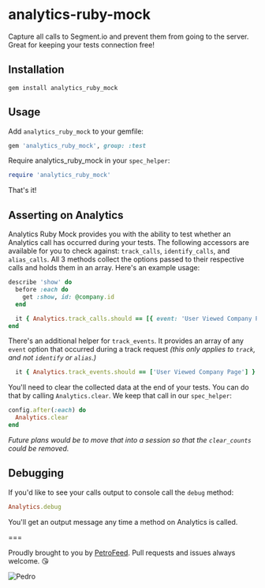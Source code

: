analytics-ruby-mock
===================

Capture all calls to Segment.io and prevent them from going to the server. Great for keeping your tests connection free!

Installation
----

```
gem install analytics_ruby_mock
```

Usage
----

Add `analytics_ruby_mock` to your gemfile:

```ruby
gem 'analytics_ruby_mock', group: :test
```

Require analytics_ruby_mock in your `spec_helper`:

```ruby
require 'analytics_ruby_mock'
```

That's it!

Asserting on Analytics
----

Analytics Ruby Mock provides you with the ability to test whether an Analytics call has occurred during your tests.
The following accessors are available for you to check against: `track_calls`, `identify_calls`, and `alias_calls`.
All 3 methods collect the options passed to their respective calls and holds them in an array. Here's an example usage:

```ruby
describe 'show' do
  before :each do
    get :show, id: @company.id
  end

  it { Analytics.track_calls.should == [{ event: 'User Viewed Company Page', properties: '...' }] }
end
```

There's an additional helper for `track_events`. It provides an array of any `event` option that occurred during a track
request _(this only applies to `track`, and not `identify` or `alias`.)_

```ruby
  it { Analytics.track_events.should == ['User Viewed Company Page'] }
```

You'll need to clear the collected data at the end of your tests. You can do that by calling `Analytics.clear`. We
keep that call in our `spec_helper`:

```ruby
config.after(:each) do
  Analytics.clear
end
```

_Future plans would be to move that into a session so that the `clear_counts` could be removed._

Debugging
----

If you'd like to see your calls output to console call the `debug` method:

```ruby
Analytics.debug
```

You'll get an output message any time a method on Analytics is called.

===

Proudly brought to you by [PetroFeed](http://PetroFeed.com). Pull requests and issues always welcome. :kissing_heart:


![Pedro](https://www.petrofeed.com/img/company/pedro.png)

